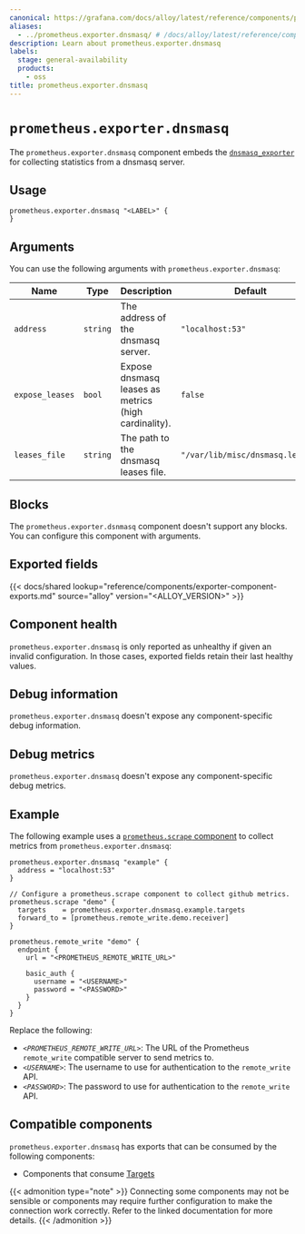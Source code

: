 ```yaml
---
canonical: https://grafana.com/docs/alloy/latest/reference/components/prometheus/prometheus.exporter.dnsmasq/
aliases:
  - ../prometheus.exporter.dnsmasq/ # /docs/alloy/latest/reference/components/prometheus.exporter.dnsmasq/
description: Learn about prometheus.exporter.dnsmasq
labels:
  stage: general-availability
  products:
    - oss
title: prometheus.exporter.dnsmasq
---
```


# `prometheus.exporter.dnsmasq`

The `prometheus.exporter.dnsmasq` component embeds the [`dnsmasq_exporter`](https://github.com/google/dnsmasq_exporter) for collecting statistics from a dnsmasq server.

## Usage

```alloy
prometheus.exporter.dnsmasq "<LABEL>" {
}
```

## Arguments

You can use the following arguments with `prometheus.exporter.dnsmasq`:

| Name            | Type     | Description                                          | Default                          | Required |
| --------------- | -------- | ---------------------------------------------------- | -------------------------------- | -------- |
| `address`       | `string` | The address of the dnsmasq server.                   | `"localhost:53"`                 | no       |
| `expose_leases` | `bool`   | Expose dnsmasq leases as metrics (high cardinality). | `false`                          | no       |
| `leases_file`   | `string` | The path to the dnsmasq leases file.                 | `"/var/lib/misc/dnsmasq.leases"` | no       |

## Blocks

The `prometheus.exporter.dsnmasq` component doesn't support any blocks. You can configure this component with arguments.

## Exported fields

{{< docs/shared lookup="reference/components/exporter-component-exports.md" source="alloy" version="<ALLOY_VERSION>" >}}

## Component health

`prometheus.exporter.dnsmasq` is only reported as unhealthy if given an invalid configuration.
In those cases, exported fields retain their last healthy values.

## Debug information

`prometheus.exporter.dnsmasq` doesn't expose any component-specific
debug information.

## Debug metrics

`prometheus.exporter.dnsmasq` doesn't expose any component-specific
debug metrics.

## Example

The following example uses a [`prometheus.scrape` component][scrape] to collect metrics from `prometheus.exporter.dnsmasq`:

```alloy
prometheus.exporter.dnsmasq "example" {
  address = "localhost:53"
}

// Configure a prometheus.scrape component to collect github metrics.
prometheus.scrape "demo" {
  targets    = prometheus.exporter.dnsmasq.example.targets
  forward_to = [prometheus.remote_write.demo.receiver]
}

prometheus.remote_write "demo" {
  endpoint {
    url = "<PROMETHEUS_REMOTE_WRITE_URL>"

    basic_auth {
      username = "<USERNAME>"
      password = "<PASSWORD>"
    }
  }
}
```

Replace the following:

- _`<PROMETHEUS_REMOTE_WRITE_URL>`_: The URL of the Prometheus `remote_write` compatible server to send metrics to.
- _`<USERNAME>`_: The username to use for authentication to the `remote_write` API.
- _`<PASSWORD>`_: The password to use for authentication to the `remote_write` API.

[scrape]: ../prometheus.scrape/

<!-- START GENERATED COMPATIBLE COMPONENTS -->

## Compatible components

`prometheus.exporter.dnsmasq` has exports that can be consumed by the following components:

- Components that consume [Targets](../../../compatibility/#targets-consumers)

{{< admonition type="note" >}}
Connecting some components may not be sensible or components may require further configuration to make the connection work correctly.
Refer to the linked documentation for more details.
{{< /admonition >}}

<!-- END GENERATED COMPATIBLE COMPONENTS -->
